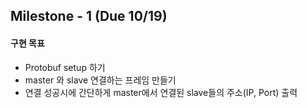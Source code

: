 ## Milestone - 1 (Due 10/19)

#### 구현 목표
- Protobuf setup 하기
- master 와 slave 연결하는 프레임 만들기
- 연결 성공시에 간단하게 master에서 연결된 slave들의 주소(IP, Port) 출력
